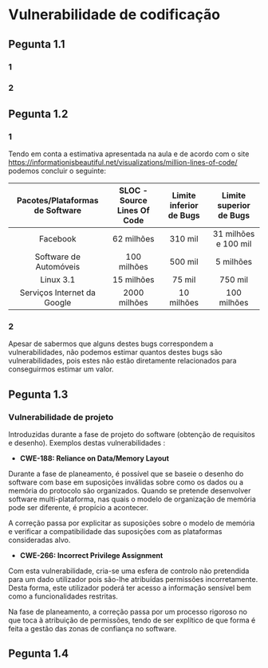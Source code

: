 # Vulnerabilidade de codificação

## Pegunta 1.1

### 1

### 2

## Pegunta 1.2

### 1

Tendo em conta a estimativa apresentada na aula e de acordo com o site https://informationisbeautiful.net/visualizations/million-lines-of-code/ podemos concluir o seguinte:

|   Pacotes/Plataformas de Software   |  SLOC - Source Lines Of Code  |    Limite inferior de Bugs    | Limite superior de Bugs |
| :---:        |     :---:      |          :---: |  :---: |
| Facebook   | 62 milhões    |   310 mil  | 31 milhões e 100 mil  |
| Software de Automóveis  | 100 milhões      | 500 mil      | 5 milhões |
| Linux 3.1 | 15 milhões       | 75 mil    |  750 mil |
| Serviços Internet da Google  | 2000 milhões     | 10 milhões     |  100 milhões |

### 2

Apesar de sabermos que alguns destes bugs correspondem a vulnerabilidades, não podemos estimar quantos destes bugs são vulnerabilidades, pois estes não estão diretamente relacionados para conseguirmos estimar um valor.

## Pegunta 1.3

### Vulnerabilidade de projeto

Introduzidas durante a fase de projeto do software (obtenção de requisitos e desenho).
Exemplos destas vulnerabilidades :

* **CWE-188: Reliance on Data/Memory Layout**

Durante a fase de planeamento, é possível que se baseie o desenho do software com base em suposições inválidas sobre como os dados ou a memória do protocolo são organizados. Quando se pretende desenvolver software multi-plataforma, nas quais o modelo de organização de memória pode ser diferente, é propício a acontecer. 

A correção passa por explicitar as suposições sobre o modelo de memória e verificar a compatibilidade das suposições com as plataformas consideradas alvo.

* **CWE-266: Incorrect Privilege Assignment**

Com esta vulnerabilidade, cria-se uma esfera de controlo não pretendida para um dado utilizador pois são-lhe atribuídas permissões incorretamente. Desta forma, este utilizador poderá ter acesso a informação sensível bem como a funcionalidades restritas.

Na fase de planeamento, a correção passa por um processo rigoroso no que toca à atribuição de permissões, tendo de ser explítico de que forma é feita a gestão das zonas de confiança no software.

## Pegunta 1.4
